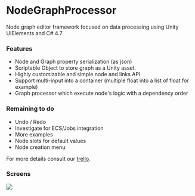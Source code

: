 # NodeGraphProcessor
Node graph editor framework focused on data processing using Unity UIElements and C# 4.7

### Features
- Node and Graph property serialization (as json)
- Scriptable Object to store graph as a Unity asset.
- Highly customizable and simple node and links API
- Support multi-input into a container (multiple float into a list of float for example)
- Graph processor which execute node's logic with a dependency order

### Remaining to do
- Undo / Redo
- Investigate for ECS/Jobs integration
- More examples
- Node slots for default values
- Node creation menu


For more details consult our [trello](https://trello.com/b/Xk4rfnuV/node-graph-processor).

### Screens

![](https://preview.ibb.co/hP0CvT/Screen_Shot_2018_06_24_at_18_05_50.png)